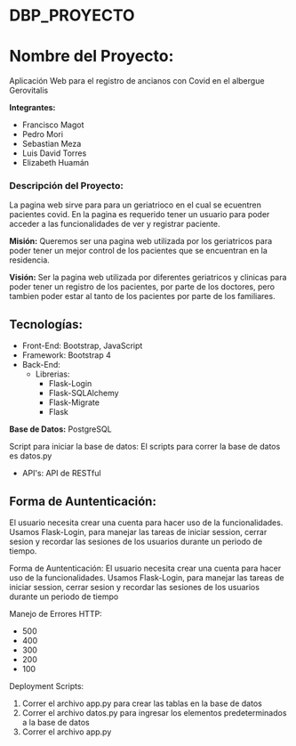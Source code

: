 # DBP_PROYECTO

# **Nombre del Proyecto:**
Aplicación Web para el registro de ancianos con Covid en el albergue Gerovitalis

**Integrantes:**
- Francisco Magot
- Pedro Mori
- Sebastian Meza
- Luis David Torres
- Elizabeth Huamán

### **Descripción del Proyecto:**
La pagina web sirve para para un geriatrioco en el cual se ecuentren pacientes covid. En la pagina es requerido tener un usuario para poder acceder a las funcionalidades de ver y registrar paciente.

**Misión:**
Queremos ser una pagina web utilizada por los geriatricos para poder tener un mejor control de los pacientes que se encuentran en la residencia.

**Visión:**
Ser la pagina web utilizada por diferentes geriatricos y clinicas para poder tener un registro de los pacientes, por parte de los doctores, pero tambien poder estar al tanto de los pacientes por parte de los familiares.

## **Tecnologías:**

- Front-End: Bootstrap, JavaScript
- Framework: Bootstrap 4
- Back-End: 
    - Librerias:
        - Flask-Login
        - Flask-SQLAlchemy
        - Flask-Migrate
        - Flask
    

**Base de Datos:**
PostgreSQL

Script para iniciar la base de datos: El scripts para correr la base de datos es datos.py

- API's: API de RESTful

## **Forma de Auntenticación:**
El usuario necesita crear una cuenta para hacer uso de la funcionalidades. 
Usamos Flask-Login, para manejar las tareas de iniciar session, cerrar sesion y recordar las sesiones de los usuarios durante un periodo de tiempo.

Forma de Auntenticación:
El usuario necesita crear una cuenta para hacer uso de la funcionalidades. 
Usamos Flask-Login, para manejar las tareas de iniciar session, cerrar sesion y recordar las sesiones de los usuarios durante un periodo de tiempo

Manejo de Errores HTTP:
- 500
- 400
- 300
- 200
- 100

Deployment Scripts:
1. Correr el archivo app.py para crear las tablas en la base de datos
2. Correr el archivo datos.py para ingresar los elementos predeterminados a la base de datos
3. Correr el archivo app.py
